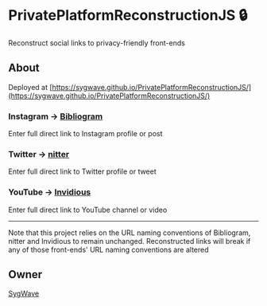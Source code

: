 # PrivatePlatformReconstructionJS 🔒

Reconstruct social links to privacy-friendly front-ends

## About

Deployed at [https://sygwave.github.io/PrivatePlatformReconstructionJS/](https://sygwave.github.io/PrivatePlatformReconstructionJS/)

### Instagram -> [Bibliogram](https://github.com/cloudrac3r/bibliogram)

Enter full direct link to Instagram profile or post

### Twitter -> [nitter](https://github.com/zedeus/nitter)

Enter full direct link to Twitter profile or tweet

### YouTube -> [Invidious](https://github.com/iv-org/invidious)

Enter full direct link to YouTube channel or video

---

Note that this project relies on the URL naming conventions of Bibliogram, nitter and Invidious to remain unchanged. Reconstructed links will break if any of those front-ends' URL naming conventions are altered

## Owner

[SygWave](https://sygwave.github.io)
